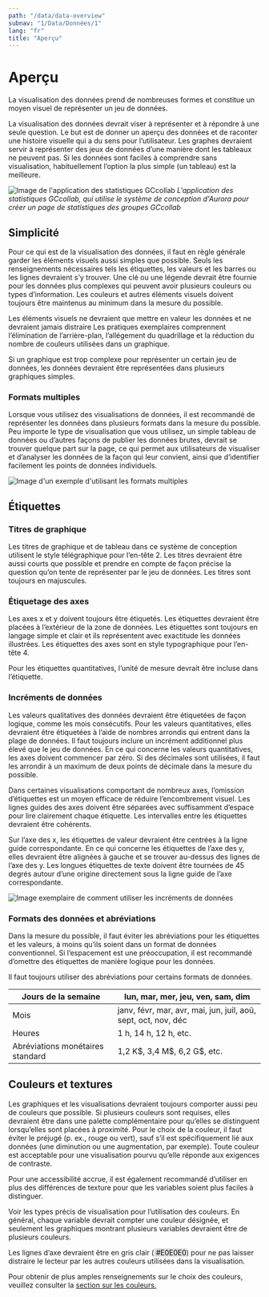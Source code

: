 ```yaml
---
path: "/data/data-overview"
subnav: "1/Data/Données/1"
lang: "fr"
title: "Aperçu"
---
```


<helmet>
<title> Aperçu - Système de conception Aurora </title>
</helmet>

# Aperçu

La visualisation des données prend de nombreuses formes et constitue un moyen visuel de représenter un jeu de données.

La visualisation des données devrait viser à représenter et à répondre à une seule question. Le but est de donner un aperçu des données et de raconter une histoire visuelle qui a du sens pour l’utilisateur. Les graphes devraient servir à représenter des jeux de données d’une manière dont les tableaux ne peuvent pas. Si les données sont faciles à comprendre sans visualisation, habituellement l’option la plus simple (un tableau) est la meilleure.

![Image de l'application des statistiques GCcollab ](../../../img/examples/GCcollab_stats_fr.PNG)
*L'application des statistiques GCcollab, qui utilise le système de conception d'Aurora pour créer un page de statistiques des groupes GCcollab*

## Simplicité
Pour ce qui est de la visualisation des données, il faut en règle générale garder les éléments visuels aussi simples que possible. Seuls les renseignements nécessaires tels les étiquettes, les valeurs et les barres ou les lignes devraient s’y trouver. Une clé ou une légende devrait être fournie pour les données plus complexes qui peuvent avoir plusieurs couleurs ou types d’information. Les couleurs et autres éléments visuels doivent toujours être maintenus au minimum dans la mesure du possible.

Les éléments visuels ne devraient que mettre en valeur les données et ne devraient jamais distraire Les pratiques exemplaires comprennent l’élimination de l’arrière-plan, l’allégement du quadrillage et la réduction du nombre de couleurs utilisées dans un graphique.

Si un graphique est trop complexe pour représenter un certain jeu de données, les données devraient être représentées dans plusieurs graphiques simples.


### Formats multiples
Lorsque vous utilisez des visualisations de données, il est recommandé de représenter les données dans plusieurs formats dans la mesure du possible. Peu importe le type de visualisation que vous utilisez, un simple tableau de données ou d’autres façons de publier les données brutes, devrait se trouver quelque part sur la page, ce qui permet aux utilisateurs de visualiser et d’analyser les données de la façon qui leur convient, ainsi que d’identifier facilement les points de données individuels.

![Image d'un exemple d'utilisant les formats multiples](../../../img/do_dont/Aurora_multiple_formats_do_fr_multiple_formats_do.png)

## Étiquettes

### Titres de graphique

Les titres de graphique et de tableau dans ce système de conception utilisent le style télégraphique pour l’en-tête 2. Les titres devraient être aussi courts que possible et prendre en compte de façon précise la question qu’on tente de représenter par le jeu de données. Les titres sont toujours en majuscules.

### Étiquetage des axes
Les axes x et y doivent toujours être étiquetés. Les étiquettes devraient être placées à l’extérieur de la zone de données. Les étiquettes sont toujours en langage simple et clair et ils représentent avec exactitude les données illustrées. Les étiquettes des axes sont en style typographique pour l’en-tête 4.

Pour les étiquettes quantitatives, l’unité de mesure devrait être incluse dans l’étiquette.

### Incréments de données

Les valeurs qualitatives des données devraient être étiquetées de façon logique, comme les mois consécutifs. Pour les valeurs quantitatives, elles devraient être étiquetées à l’aide de nombres arrondis qui entrent dans la plage de données. Il faut toujours inclure un incrément additionnel plus élevé que le jeu de données. En ce qui concerne les valeurs quantitatives, les axes doivent commencer par zéro. Si des décimales sont utilisées, il faut les arrondir à un maximum de deux points de décimale dans la mesure du possible.

Dans certaines visualisations comportant de nombreux axes, l’omission d’étiquettes est un moyen efficace de réduire l’encombrement visuel. Les lignes guides des axes doivent être séparées avec suffisamment d’espace pour lire clairement chaque étiquette. Les intervalles entre les étiquettes devraient être cohérents.

Sur l’axe des x, les étiquettes de valeur devraient être centrées à la ligne guide correspondante. En ce qui concerne les étiquettes de l’axe des y, elles devraient être alignées à gauche et se trouver au-dessus des lignes de l’axe des y. Les longues étiquettes de texte doivent être tournées de 45 degrés autour d’une origine directement sous la ligne guide de l’axe correspondante.

![Image exemplaire de comment utiliser les incréments de données](../../../img/do_dont/data_increments_do_fr_data_increments_do.png)

### Formats des données et abréviations

Dans la mesure du possible, il faut éviter les abréviations pour les étiquettes et les valeurs, à moins qu’ils soient dans un format de données conventionnel. Si l’espacement est une préoccupation, il est recommandé d’omettre des étiquettes de manière logique pour les données.

Il faut toujours utiliser des abréviations pour certains formats de données.

<table class="table">
  <thead>
    <tr>
      <th scope="col">Jours de la semaine</th>
      <th scope="col">lun, mar, mer, jeu, ven, sam, dim</th>
    </tr>
  </thead>
  <tbody>
    <tr>
      <td>Mois</td>
      <td>janv, févr, mar, avr, mai, jun, juil, aoû, sept, oct, nov, déc</td>
    </tr>
    <tr>
      <td>Heures</td>
      <td>1 h, 14 h, 12 h, etc.</td>
    </tr>
    <tr>
      <td>Abréviations monétaires standard</td>
      <td>1,2 K$, 3,4 M$, 6,2 G$, etc.</td>
    </tr>
  </tbody>
</table>

## Couleurs et textures
Les graphiques et les visualisations devraient toujours comporter aussi peu de couleurs que possible. Si plusieurs couleurs sont requises, elles devraient être dans une palette complémentaire pour qu’elles se distinguent lorsqu’elles sont placées à proximité. Pour le choix de la couleur, il faut éviter le préjugé (p. ex., rouge ou vert), sauf s’il est spécifiquement lié aux données (une diminution ou une augmentation, par exemple). Toute couleur est acceptable pour une visualisation pourvu qu’elle réponde aux exigences de contraste.

Pour une accessibilité accrue, il est également recommandé d’utiliser en plus des différences de texture pour que les variables soient plus faciles à distinguer.

Voir les types précis de visualisation pour l’utilisation des couleurs. En général, chaque variable devrait compter une couleur désignée, et seulement les graphiques montrant plusieurs variables devraient être de plusieurs couleurs.

Les lignes d’axe devraient être en gris clair \(<badge style="background-color: #E0E0E0;color:black"> #E0E0E0</badge>\) pour ne pas laisser distraire le lecteur par les autres couleurs utilisées dans la visualisation.

Pour obtenir de plus amples renseignements sur le choix des couleurs, veuillez consulter la [section sur les couleurs.](couleur.md)
